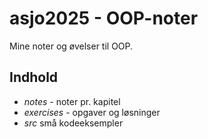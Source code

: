 
# asjo2025 - OOP-noter

Mine noter og øvelser til OOP.

## **Indhold**
- *notes* - noter pr. kapitel
- *exercises* - opgaver og løsninger
- *src* små kodeeksempler


